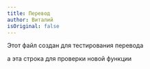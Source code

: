 ```yaml
---
title: Перевод
author: Виталий
isOriginal: false
---
```


Этот файл создан для тестирования перевода


а эта строка для проверки новой функции
